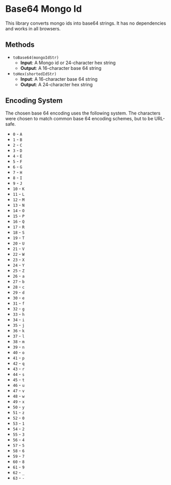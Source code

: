 # Base64 Mongo Id
This library converts mongo ids into base64 strings.  It has no dependencies and works in all browsers.

## Methods
  * `toBase64(mongoIdStr)`
    - **Input**: A Mongo id or 24-character hex string
    - **Output**: A 16-character base 64 string
  * `toHex(shortedIdStr)`
    - **Input**: A 16-character base 64 string
    - **Output**: A 24-character hex string

## Encoding System
The chosen base 64 encoding uses the following system. The characters were chosen to match common base 64 encoding schemes, but to be URL-safe.
  * `0` - `A`
  * `1` - `B`
  * `2` - `C`
  * `3` - `D`
  * `4` - `E`
  * `5` - `F`
  * `6` - `G`
  * `7` - `H`
  * `8` - `I`
  * `9` - `J`
  * `10` - `K`
  * `11` - `L`
  * `12` - `M`
  * `13` - `N`
  * `14` - `O`
  * `15` - `P`
  * `16` - `Q`
  * `17` - `R`
  * `18` - `S`
  * `19` - `T`
  * `20` - `U`
  * `21` - `V`
  * `22` - `W`
  * `23` - `X`
  * `24` - `Y`
  * `25` - `Z`
  * `26` - `a`
  * `27` - `b`
  * `28` - `c`
  * `29` - `d`
  * `30` - `e`
  * `31` - `f`
  * `32` - `g`
  * `33` - `h`
  * `34` - `i`
  * `35` - `j`
  * `36` - `k`
  * `37` - `l`
  * `38` - `m`
  * `39` - `n`
  * `40` - `o`
  * `41` - `p`
  * `42` - `q`
  * `43` - `r`
  * `44` - `s`
  * `45` - `t`
  * `46` - `u`
  * `47` - `v`
  * `48` - `w`
  * `49` - `x`
  * `50` - `y`
  * `51` - `z`
  * `52` - `0`
  * `53` - `1`
  * `54` - `2`
  * `55` - `3`
  * `56` - `4`
  * `57` - `5`
  * `58` - `6`
  * `59` - `7`
  * `60` - `8`
  * `61` - `9`
  * `62` - `_`
  * `63` - `-`
